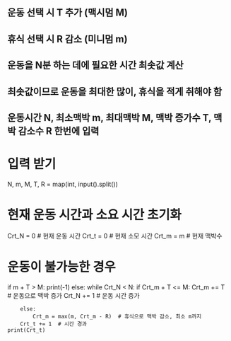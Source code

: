 
## 운동 선택 시 T 추가 (맥시멈 M)
## 휴식 선택 시 R 감소 (미니멈 m)
## 운동을 N분 하는 데에 필요한 시간 최솟값 계산
## 최솟값이므로 운동을 최대한 많이, 휴식을 적게 취해야 함
## 운동시간 N, 최소맥박 m, 최대맥박 M, 맥박 증가수 T, 맥박 감소수 R 한번에 입력

# 입력 받기
N, m, M, T, R = map(int, input().split())

# 현재 운동 시간과 소요 시간 초기화
Crt_N = 0  # 현재 운동 시간
Crt_t = 0  # 현재 소모 시간
Crt_m = m  # 현재 맥박수

# 운동이 불가능한 경우
if m + T > M:
    print(-1)
else:
    while Crt_N < N:
        if Crt_m + T <= M:
            Crt_m += T  # 운동으로 맥박 증가
            Crt_N += 1  # 운동 시간 증가
            
            
        else:
            Crt_m = max(m, Crt_m - R)  # 휴식으로 맥박 감소, 최소 m까지
        Crt_t += 1  # 시간 경과 
    print(Crt_t)
